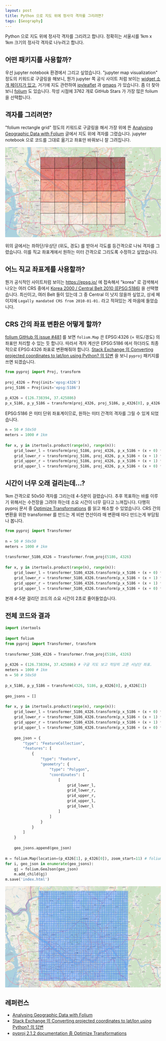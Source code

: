 ```yaml
---
layout: post
title: Python 으로 지도 위에 정사각 격자를 그리려면?
tags: [Geography]
---
```


Python 으로 지도 위에 정사각 격자를 그리려고 합니다. 정확히는 서울시를 1km x 1km 크기의 정사각 격자로 나누려고 합니다.

## 어떤 패키지를 사용할까?

우선 jupyter notebook 환경에서 그리고 싶었습니다. "jupyter map visualization" 정도의 키워드로 구글링을 해보니, 뭔가 jupyter 쪽 공식 사이트 처럼 보이는 [widget 소개 페이지가 있고](https://jupyter.org/widgets), 거기에 지도 관련하여 [ipyleaflet](https://github.com/jupyter-widgets/ipyleaflet) 과 [gmaps](https://github.com/pbugnion/gmaps) 가 있습니다. 좀 더 찾아보니 [folium](https://github.com/python-visualization/folium) 도 있습니다. 작성 시점에 3762 개로 GitHub Stars 가 가장 많은 folium 을 선택합니다.

## 격자를 그리려면?

"folium rectangle grid" 정도의 키워드로 구글링을 해서 가장 위에 뜬 [Analysing Geographic Data with Folium](https://www.jpytr.com/post/analysinggeographicdatawithfolium/) 글에서 지도 위에 격자를 그렸습니다. jupyter notebook 으로 코드를 그대로 옮기고 좌표만 바꿔보니 잘 그려집니다.

![pic1-copy-and-paste-to-seoul-grid.jpg](/images/2019-03-23-pic1-copy-and-paste-to-seoul-grid.png)

위의 글에서는 좌하단/우상단 (위도, 경도) 를 받아서 각도를 등간격으로 나눠 격자를 그렸습니다. 이를 직교 좌표계에서 원하는 미터 간격으로 그리도록 수정하고 싶었습니다.

## 어느 직교 좌표계를 사용할까?

뭔가 공식적인 사이트처럼 보이는 https://epsg.io/ 에 접속해서 "korea" 로 검색해서 나오는 여러 CRS 중에서 [Korea 2000 / Central Belt 2010 (EPSG:5186)](https://epsg.io/5186) 을 선택했습니다. 최신이고, 여러 Belt 들이 있는데 그 중 Central 이 낫지 않을까 싶었고, 상세 페이지에 `Legally mandated CRS from 2010-01-01.` 라고 적혀있는 게 마음에 들었습니다.

## CRS 간의 좌표 변환은 어떻게 할까?

[folium GitHub 의 issue #481](https://github.com/python-visualization/folium/issues/481) 를 보면 `folium.Map` 은 EPSG:4326 (= 위도/경도) 의 좌표만 처리할 수 있는 듯 합니다. 따라서 격자 계산은 EPSG:5186 에서 하더라도 최종적으로 EPSG:4326 좌표로 변환해줘야 합니다. [Stack Exchange 의 Converting projected coordinates to lat/lon using Python? 의 답변](https://gis.stackexchange.com/a/78944) 을 보니 `pyproj` 패키지를 쓰면 되겠습니다.

```python
from pyproj import Proj, transform

proj_4326 = Proj(init='epsg:4326')
proj_5186 = Proj(init='epsg:5186')

p_4326 = (126.738394, 37.425886)
p_x_5186, p_y_5186 = transform(proj_4326, proj_5186, p_4326[0], p_4326[1]) # (176844.5078359241, 536310.6085672465)
```

EPSG:5186 은 미터 단위 좌표계이므로, 원하는 미터 간격의 격자를 그릴 수 있게 되었습니다.

```python
n = 50 # 50x50
meters = 1000 # 1km

for x, y in itertools.product(range(n), range(n)):
    grid_lower_l = transform(proj_5186, proj_4326, p_x_5186 + (x + 0) * meters, p_y_5186 + (y + 0) * meters)
    grid_lower_r = transform(proj_5186, proj_4326, p_x_5186 + (x + 1) * meters, p_y_5186 + (y + 0) * meters)
    grid_upper_r = transform(proj_5186, proj_4326, p_x_5186 + (x + 1) * meters, p_y_5186 + (y + 1) * meters)
    grid_upper_l = transform(proj_5186, proj_4326, p_x_5186 + (x + 0) * meters, p_y_5186 + (y + 1) * meters)
```

## 시간이 너무 오래 걸리는데...?

1km 간격으로 50x50 격자를 그리는데 4-5분이 걸렸습니다. 추후 목표하는 바를 이루기 위해서는 수천장을 그려야 하는데 소요 시간이 너무 길다고 느껴집니다. 다행히 pyproj 문서 중 [Optimize Transformations](http://pyproj4.github.io/pyproj/html/optimize_transformations.html) 를 읽고 해소할 수 있었습니다. CRS 간의 변환을 위한 transformer 를 만드는 게 비싼 연산이라 매 변환때 마다 만드는게 부담됬나 봅니다.

```python
from pyproj import Transformer

n = 50 # 50x50
meters = 1000 # 1km

transformer_5186_4326 = Transformer.from_proj(5186, 4326)

for x, y in itertools.product(range(n), range(n)):
    grid_lower_l = transformer_5186_4326.transform(p_x_5186 + (x + 0) * meters, p_y_5186 + (y + 0) * meters)
    grid_lower_r = transformer_5186_4326.transform(p_x_5186 + (x + 1) * meters, p_y_5186 + (y + 0) * meters)
    grid_upper_r = transformer_5186_4326.transform(p_x_5186 + (x + 1) * meters, p_y_5186 + (y + 1) * meters)
    grid_upper_l = transformer_5186_4326.transform(p_x_5186 + (x + 0) * meters, p_y_5186 + (y + 1) * meters)
```

본래 4-5분 걸리던 코드의 소요 시간이 2초로 줄어들었습니다.

## 전체 코드와 결과

```python
import itertools

import folium
from pyproj import Transformer, transform

transformer_5186_4326 = Transformer.from_proj(5186, 4326)

p_4326 = (126.738394, 37.425886) # 구글 지도 보고 적당히 고른 서남단 좌표.
meters = 1000 # 1km
n = 50 # 50x50

p_x_5186, p_y_5186 = transform(4326, 5186, p_4326[0], p_4326[1])

geo_jsons = []

for x, y in itertools.product(range(n), range(n)):
    grid_lower_l = transformer_5186_4326.transform(p_x_5186 + (x + 0) * meters, p_y_5186 + (y + 0) * meters)
    grid_lower_r = transformer_5186_4326.transform(p_x_5186 + (x + 1) * meters, p_y_5186 + (y + 0) * meters)
    grid_upper_r = transformer_5186_4326.transform(p_x_5186 + (x + 1) * meters, p_y_5186 + (y + 1) * meters)
    grid_upper_l = transformer_5186_4326.transform(p_x_5186 + (x + 0) * meters, p_y_5186 + (y + 1) * meters)

    geo_json = {
        "type": "FeatureCollection",
        "features": [
            {
                "type": "Feature",
                "geometry": {
                    "type": "Polygon",
                    "coordinates": [
                        [
                            grid_lower_l,
                            grid_lower_r,
                            grid_upper_r,
                            grid_upper_l,
                            grid_lower_l
                        ]
                    ]
                }
            }
        ]
    }

    geo_jsons.append(geo_json)

m = folium.Map(location=(p_4326[1], p_4326[0]), zoom_start=11) # folium.Map 은 (lat, lng) 로 location 을 받음에 유의!
for i, geo_json in enumerate(geo_jsons):
    gj = folium.GeoJson(geo_json)
    m.add_child(gj)
m.save('index.html')
```

![pic2-seoul-1km-50x50-grid.jpg](/images/2019-03-25-pic2-seoul-1km-50x50-grid.jpg)

## 레퍼런스

* [Analysing Geographic Data with Folium](https://www.jpytr.com/post/analysinggeographicdatawithfolium/)
* [Stack Exchange 의 Converting projected coordinates to lat/lon using Python? 의 답변](https://gis.stackexchange.com/a/78944)
* [pyproj 2.1.2 documentation 중 Optimize Transformations](http://pyproj4.github.io/pyproj/html/optimize_transformations.html)
